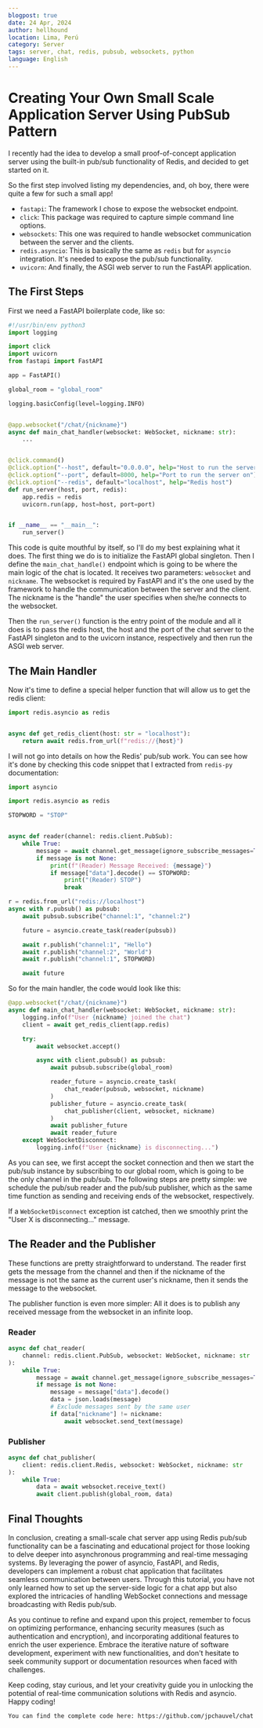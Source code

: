 ```yaml
---
blogpost: true
date: 24 Apr, 2024
author: hellhound
location: Lima, Perú
category: Server
tags: server, chat, redis, pubsub, websockets, python
language: English
---
```

# Creating Your Own Small Scale Application Server Using PubSub Pattern

I recently had the idea to develop a small proof-of-concept application server
using the built-in pub/sub functionality of Redis, and decided to get started on
it.

So the first step involved listing my dependencies, and, oh boy, there were
quite a few for such a small app!

- `fastapi`: The framework I chose to expose the websocket endpoint.
- `click`: This package was required to capture simple command line options.
- `websockets`: This one was required to handle websocket communication between
  the server and the clients.
- `redis.asyncio`: This is basically the same as `redis` but for `asyncio`
  integration. It's needed to expose the pub/sub functionality.
- `uvicorn`: And finally, the ASGI web server to run the FastAPI application.

## The First Steps

First we need a FastAPI boilerplate code, like so:

```python
#!/usr/bin/env python3
import logging

import click
import uvicorn
from fastapi import FastAPI

app = FastAPI()

global_room = "global_room"

logging.basicConfig(level=logging.INFO)


@app.websocket("/chat/{nickname}")
async def main_chat_handler(websocket: WebSocket, nickname: str):
    ...


@click.command()
@click.option("--host", default="0.0.0.0", help="Host to run the server on")
@click.option("--port", default=8000, help="Port to run the server on")
@click.option("--redis", default="localhost", help="Redis host")
def run_server(host, port, redis):
    app.redis = redis
    uvicorn.run(app, host=host, port=port)


if __name__ == "__main__":
    run_server()
```

This code is quite mouthful by itself, so I'll do my best explaining what it
does. The first thing we do is to initialize the FastAPI global singleton. Then
I define the `main_chat_handle()` endpoint which is going to be where the main
logic of the chat is located. It receives two parameters: `websocket` and
`nickname`. The websocket is required by FastAPI and it's the one used by the
framework to handle the communication between the server and the client. The
nickname is the "handle" the user specifies when she/he connects to the
websocket.

Then the `run_server()` function is the entry point of the module and all it
does is to pass the redis host, the host and the port of the chat server to the
FastAPI singleton and to the uvicorn instance, respectively and then run the
ASGI web server.

## The Main Handler

Now it's time to define a special helper function that will allow us to get the
redis client:

```python
import redis.asyncio as redis


async def get_redis_client(host: str = "localhost"):
    return await redis.from_url(f"redis://{host}")
```

I will not go into details on how the Redis' pub/sub work. You can see how it's
done by checking this code snippet that I extracted from `redis-py`
documentation:

```python
import asyncio

import redis.asyncio as redis

STOPWORD = "STOP"


async def reader(channel: redis.client.PubSub):
    while True:
        message = await channel.get_message(ignore_subscribe_messages=True)
        if message is not None:
            print(f"(Reader) Message Received: {message}")
            if message["data"].decode() == STOPWORD:
                print("(Reader) STOP")
                break

r = redis.from_url("redis://localhost")
async with r.pubsub() as pubsub:
    await pubsub.subscribe("channel:1", "channel:2")

    future = asyncio.create_task(reader(pubsub))

    await r.publish("channel:1", "Hello")
    await r.publish("channel:2", "World")
    await r.publish("channel:1", STOPWORD)

    await future
```

So for the main handler, the code would look like this:

```python
@app.websocket("/chat/{nickname}")
async def main_chat_handler(websocket: WebSocket, nickname: str):
    logging.info(f"User {nickname} joined the chat")
    client = await get_redis_client(app.redis)

    try:
        await websocket.accept()

        async with client.pubsub() as pubsub:
            await pubsub.subscribe(global_room)

            reader_future = asyncio.create_task(
                chat_reader(pubsub, websocket, nickname)
            )
            publisher_future = asyncio.create_task(
                chat_publisher(client, websocket, nickname)
            )
            await publisher_future
            await reader_future
    except WebSocketDisconnect:
        logging.info(f"User {nickname} is disconnecting...")
```

As you can see, we first accept the socket connection and then we start the
pub/sub instance by subscribing to our global room, which is going to be the
only channel in the pub/sub. The following steps are pretty simple: we schedule
the pub/sub reader and the pub/sub publisher, which as the same time function as
sending and receiving ends of the websocket, respectively.

If a `WebSocketDisconnect` exception ist catched, then we smoothly print the
"User X is disconnecting..." message.

## The Reader and the Publisher

These functions are pretty straightforward to understand. The reader first gets
the message from the channel and then if the nickname of the message is not the
same as the current user's nickname, then it sends the message to the websocket.

The publisher function is even more simpler: All it does is to publish any
received message from the websocket in an infinite loop.

### Reader

```python
async def chat_reader(
    channel: redis.client.PubSub, websocket: WebSocket, nickname: str
):
    while True:
        message = await channel.get_message(ignore_subscribe_messages=True)
        if message is not None:
            message = message["data"].decode()
            data = json.loads(message)
            # Exclude messages sent by the same user
            if data["nickname"] != nickname:
                await websocket.send_text(message)
```

### Publisher

```python
async def chat_publisher(
    client: redis.client.Redis, websocket: WebSocket, nickname: str
):
    while True:
        data = await websocket.receive_text()
        await client.publish(global_room, data)
```

## Final Thoughts

In conclusion, creating a small-scale chat server app using Redis pub/sub
functionality can be a fascinating and educational project for those looking to
delve deeper into asynchronous programming and real-time messaging systems. By
leveraging the power of asyncio, FastAPI, and Redis, developers can implement a
robust chat application that facilitates seamless communication between users.
Through this tutorial, you have not only learned how to set up the server-side
logic for a chat app but also explored the intricacies of handling WebSocket
connections and message broadcasting with Redis pub/sub.

As you continue to refine and expand upon this project, remember to focus on
optimizing performance, enhancing security measures (such as authentication and
encryption), and incorporating additional features to enrich the user
experience. Embrace the iterative nature of software development, experiment
with new functionalities, and don't hesitate to seek community support or
documentation resources when faced with challenges.

Keep coding, stay curious, and let your creativity guide you in unlocking the
potential of real-time communication solutions with Redis and asyncio. Happy
coding!

```{note}
You can find the complete code here: https://github.com/jpchauvel/chat
```
